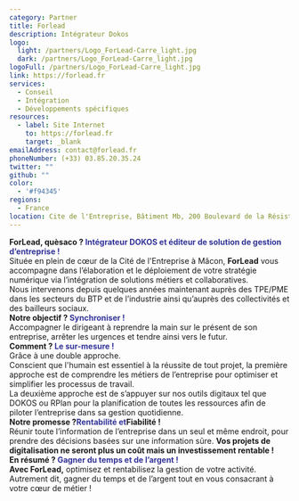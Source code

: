 ```yaml
---
category: Partner
title: Forlead
description: Intégrateur Dokos
logo:
  light: /partners/Logo_ForLead-Carre_light.jpg
  dark: /partners/Logo_ForLead-Carre_light.jpg
logoFull: /partners/Logo_ForLead-Carre_light.jpg
link: https://forlead.fr
services:
  - Conseil
  - Intégration
  - Développements spécifiques
resources:
  - label: Site Internet
    to: https://forlead.fr
    target: _blank
emailAddress: contact@forlead.fr
phoneNumber: (+33) 03.85.20.35.24
twitter: ""
github: ""
color:
  - '#f94345'
regions:
  - France
location: Cite de l'Entreprise, Bâtiment Mb, 200 Boulevard de la Résistance. 71000 MACON
---
```


<strong>ForLead, quèsaco ? </strong><strong style='color: #333399;'>Intégrateur DOKOS et éditeur de solution de gestion d’entreprise !</strong>  
Située en plein de cœur de la Cité de l'Entreprise à Mâcon, <strong>ForLead</strong><span> vous accompagne dans l’élaboration et le déploiement de votre stratégie numérique via l’intégration de solutions métiers et collaboratives. </span>  
Nous intervenons depuis quelques années maintenant auprès des TPE/PME dans les secteurs du BTP et de l’industrie ainsi qu’auprès des collectivités et des bailleurs sociaux.  
<strong>Notre objectif ? </strong><strong style='color: #333399;'>Synchroniser !</strong>  
Accompagner le dirigeant à reprendre la main sur le présent de son entreprise, arrêter les urgences et tendre ainsi vers le futur.  
<strong>Comment ? </strong><strong style='color: #333399;'>Le sur-mesure !</strong>  
Grâce à une double approche.  
Conscient que l'humain est essentiel à la réussite de tout projet, la première approche est de comprendre les métiers de l’entreprise pour optimiser et simplifier les processus de travail.  
La deuxième approche est de s’appuyer sur nos outils digitaux tel que DOKOS ou RPlan pour la planification de toutes les ressources afin de piloter l’entreprise dans sa gestion quotidienne.  
<strong>Notre promesse ?</strong><strong style='color: #333399;'>Rentabilité et</strong><strong>Fiabilité !</strong>  
Réunir toute l’information de l’entreprise dans un seul et même endroit, pour prendre des décisions basées sur une information sûre. <strong>Vos projets de digitalisation ne seront plus un coût mais un investissement rentable ! </strong>  
<strong>En résumé ? </strong><strong><span style='color: #333399;'>Gagner du temps et de l’argent !</span></strong>  
<strong>Avec ForLead,</strong><span> optimisez et rentabilisez la gestion de votre activité. Autrement dit, gagner du temps et de l’argent tout en vous consacrant à votre cœur de métier ! </span>